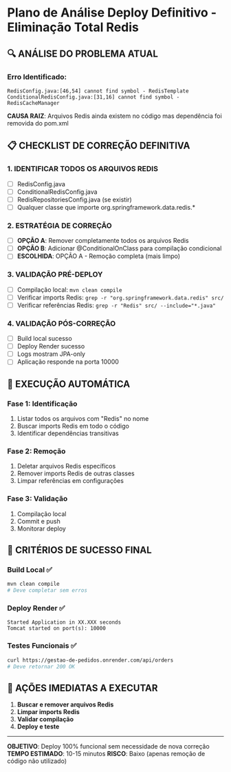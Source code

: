 # Plano de Análise Deploy Definitivo - Eliminação Total Redis

## 🔍 ANÁLISE DO PROBLEMA ATUAL

### Erro Identificado:
```
RedisConfig.java:[46,54] cannot find symbol - RedisTemplate
ConditionalRedisConfig.java:[31,16] cannot find symbol - RedisCacheManager
```

**CAUSA RAIZ**: Arquivos Redis ainda existem no código mas dependência foi removida do pom.xml

## 📋 CHECKLIST DE CORREÇÃO DEFINITIVA

### 1. IDENTIFICAR TODOS OS ARQUIVOS REDIS
- [ ] RedisConfig.java
- [ ] ConditionalRedisConfig.java  
- [ ] RedisRepositoriesConfig.java (se existir)
- [ ] Qualquer classe que importe org.springframework.data.redis.*

### 2. ESTRATÉGIA DE CORREÇÃO
- [ ] **OPÇÃO A**: Remover completamente todos os arquivos Redis
- [ ] **OPÇÃO B**: Adicionar @ConditionalOnClass para compilação condicional
- [ ] **ESCOLHIDA**: OPÇÃO A - Remoção completa (mais limpo)

### 3. VALIDAÇÃO PRÉ-DEPLOY
- [ ] Compilação local: `mvn clean compile`
- [ ] Verificar imports Redis: `grep -r "org.springframework.data.redis" src/`
- [ ] Verificar referências Redis: `grep -r "Redis" src/ --include="*.java"`

### 4. VALIDAÇÃO PÓS-CORREÇÃO
- [ ] Build local sucesso
- [ ] Deploy Render sucesso
- [ ] Logs mostram JPA-only
- [ ] Aplicação responde na porta 10000

## 🚀 EXECUÇÃO AUTOMÁTICA

### Fase 1: Identificação
1. Listar todos os arquivos com "Redis" no nome
2. Buscar imports Redis em todo o código
3. Identificar dependências transitivas

### Fase 2: Remoção
1. Deletar arquivos Redis específicos
2. Remover imports Redis de outras classes
3. Limpar referências em configurações

### Fase 3: Validação
1. Compilação local
2. Commit e push
3. Monitorar deploy

## 🎯 CRITÉRIOS DE SUCESSO FINAL

### Build Local ✅
```bash
mvn clean compile
# Deve completar sem erros
```

### Deploy Render ✅
```
Started Application in XX.XXX seconds
Tomcat started on port(s): 10000
```

### Testes Funcionais ✅
```bash
curl https://gestao-de-pedidos.onrender.com/api/orders
# Deve retornar 200 OK
```

## 🔧 AÇÕES IMEDIATAS A EXECUTAR

1. **Buscar e remover arquivos Redis**
2. **Limpar imports Redis**  
3. **Validar compilação**
4. **Deploy e teste**

---

**OBJETIVO**: Deploy 100% funcional sem necessidade de nova correção
**TEMPO ESTIMADO**: 10-15 minutos
**RISCO**: Baixo (apenas remoção de código não utilizado)